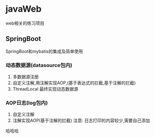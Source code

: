 # javaWeb
web相关的练习项目
## SpringBoot
SpringBoot和mybatis的集成及简单使用

### 动态数据源(datasource包内)
1. 多数据源注册
2. 自定义注解,用注解实现AOP,(基于表达式的拦截,基于注解的拦截)
3. ThreadLocal 最终实现动态数据源

### AOP日志(log包内)
1. 自定义注解
2. 注解实现AOP(基于注解的拦截)
注意: 日志打印的内容较少,需要自己添加

哈哈哈